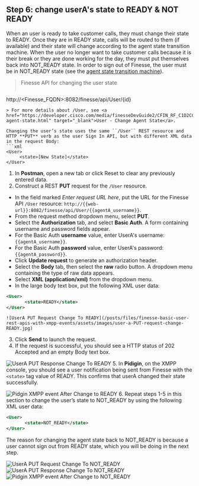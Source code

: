## Step 6: change userA's state to READY & NOT READY

When an user is ready to take customer calls, they must change their state to READY. Once they are in READY state, calls will be routed to them (if available) and their state will change according to the agent state transition machine. When the user no longer want to take customer calls because it is their break or they are done working for the day, they must put themselves back into NOT_READY state. In order to sign out of Finesse, the user must be in NOT_READY state (see the <a href="https://developer.cisco.com/media/finesseDevGuide2/CFIN_RF_C1D2CCD7_00_change-agent-state.html" target="_blank">agent state transition machine</a>).

> Finesse API for changing the user state
>  ```http
http://<Finesse_FQDN>:8082/finesse/api/User/{id}
```
> For more details about /User, see <a href="https://developer.cisco.com/media/finesseDevGuide2/CFIN_RF_C1D2CCD7_00_change-agent-state.html" target="_blank">User - Change Agent State</a>.

Changing the user’s state uses the same ``/User`` REST resource and HTTP **PUT** verb as the user Sign In API, but with different XML data in the request Body:
```xml
<User>
     <state>[New State]</state>
</User>
```

1. In **Postman**, open a new tab or click Reset to clear any previously entered data.
2. Construct a REST **PUT** request for the ``/User`` resource.
 * In the field marked *Enter request URL here*, put the URL for the Finesse API ``/User`` resource:
  ``http://{{web-url}}:8082/finesse/api/User/{{agentA_username}}``.
 * From the request method dropdown menu, select **PUT**.
 * Select the **Authorization** tab, and select **Basic Auth**. A form containing username and password fields appear.
 * For the Basic Auth **username** value, enter UserA's username: ``{{agentA_username}}``.
 * For the Basic Auth **password** value, enter UserA's password: ``{{agentA_password}}``.
 * Click **Update request** to generate an authorization header.
 * Select the **Body** tab, then select the **raw** radio button. A dropdown menu containing the type of raw data appears.
 * Select **XML (application/xml)** from the dropdown menu.
 * In the large body text box, put the following XML user data:
 ```xml
<User>
        <state>READY</state>
</User>
```

    ![UserA PUT Request Change To READY](/posts/files/finesse-basic-user-rest-apis-with-xmpp-events/assets/images/user-a-PUT-request-change-READY.jpg)
3. Click **Send** to launch the request.
4. If the request is successful, you should see a HTTP status of 202 Accepted and an empty Body text box.

 ![UserA PUT Response Change To READY](/posts/files/finesse-basic-user-rest-apis-with-xmpp-events/assets/images/user-a-PUT-response-change-READY.jpg)
5. In **Pidigin**, on the XMPP console, you should see a user notification being sent from Finesse with the ``<state>`` tag value of READY. This confirms that userA changed their state successfully.

 ![Pidgin XMPP event After Change to READY](/posts/files/finesse-basic-user-rest-apis-with-xmpp-events/assets/images/user-a-XMPP-event-change-READY.jpg)
6. Repeat steps 1-5 in this section to change the user’s state to NOT_READY by using the following XML user data:
 ```xml
<User>
        <state>NOT_READY</state>
</User>
```
The reason for changing the agent state back to NOT_READY is because a user cannot sign out from READY state, which you will be doing in the next step.

 ![UserA PUT Request Change To NOT_READY](/posts/files/finesse-basic-user-rest-apis-with-xmpp-events/assets/images/user-a-PUT-request-change-NOT_READY.jpg)
 ![UserA PUT Response Change To NOT_READY](/posts/files/finesse-basic-user-rest-apis-with-xmpp-events/assets/images/user-a-PUT-response-change-NOT_READY.jpg)
 ![Pidgin XMPP event After Change to NOT_READY](/posts/files/finesse-basic-user-rest-apis-with-xmpp-events/assets/images/user-a-XMPP-event-change-NOT_READY.jpg)
